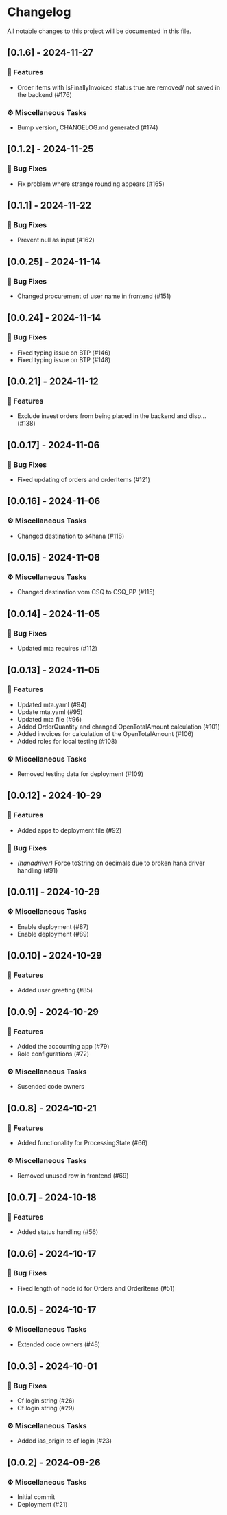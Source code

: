 # Changelog

All notable changes to this project will be documented in this file.

## [0.1.6] - 2024-11-27

### 🚀 Features

- Order items with IsFinallyInvoiced status true are removed/ not saved in the backend (#176)

### ⚙️ Miscellaneous Tasks

- Bump version, CHANGELOG.md generated (#174)

## [0.1.2] - 2024-11-25

### 🐛 Bug Fixes

- Fix problem where strange rounding appears (#165)

## [0.1.1] - 2024-11-22

### 🐛 Bug Fixes

- Prevent null as input (#162)

## [0.0.25] - 2024-11-14

### 🐛 Bug Fixes

- Changed procurement of user name in frontend (#151)

## [0.0.24] - 2024-11-14

### 🐛 Bug Fixes

- Fixed typing issue on BTP (#146)
- Fixed typing issue on BTP (#148)

## [0.0.21] - 2024-11-12

### 🚀 Features

- Exclude invest orders from being placed in the backend and disp… (#138)

## [0.0.17] - 2024-11-06

### 🐛 Bug Fixes

- Fixed updating of orders and orderItems (#121)

## [0.0.16] - 2024-11-06

### ⚙️ Miscellaneous Tasks

- Changed destination to s4hana (#118)

## [0.0.15] - 2024-11-06

### ⚙️ Miscellaneous Tasks

- Changed destination vom CSQ to CSQ_PP (#115)

## [0.0.14] - 2024-11-05

### 🐛 Bug Fixes

- Updated mta requires (#112)

## [0.0.13] - 2024-11-05

### 🚀 Features

- Updated mta.yaml (#94)
- Update mta.yaml (#95)
- Updated mta file (#96)
- Added OrderQuantity and changed OpenTotalAmount calculation (#101)
- Added invoices for calculation of the OpenTotalAmount (#106)
- Added roles for local testing (#108)

### ⚙️ Miscellaneous Tasks

- Removed testing data for deployment (#109)

## [0.0.12] - 2024-10-29

### 🚀 Features

- Added apps to deployment file (#92)

### 🐛 Bug Fixes

- *(hanadriver)* Force toString on decimals due to broken hana driver handling (#91)

## [0.0.11] - 2024-10-29

### ⚙️ Miscellaneous Tasks

- Enable deployment (#87)
- Enable deployment (#89)

## [0.0.10] - 2024-10-29

### 🚀 Features

- Added user greeting (#85)

## [0.0.9] - 2024-10-29

### 🚀 Features

- Added the accounting app (#79)
- Role configurations (#72)

### ⚙️ Miscellaneous Tasks

- Susended code owners

## [0.0.8] - 2024-10-21

### 🚀 Features

- Added functionality for ProcessingState (#66)

### ⚙️ Miscellaneous Tasks

- Removed unused row in frontend (#69)

## [0.0.7] - 2024-10-18

### 🚀 Features

- Added status handling (#56)

## [0.0.6] - 2024-10-17

### 🐛 Bug Fixes

- Fixed length of node id for Orders and OrderItems (#51)

## [0.0.5] - 2024-10-17

### ⚙️ Miscellaneous Tasks

- Extended code owners (#48)

## [0.0.3] - 2024-10-01

### 🐛 Bug Fixes

- Cf login string (#26)
- Cf login string (#29)

### ⚙️ Miscellaneous Tasks

- Added ias_origin to cf login (#23)

## [0.0.2] - 2024-09-26

### ⚙️ Miscellaneous Tasks

- Initial commit
- Deployment (#21)

<!-- generated by git-cliff -->
